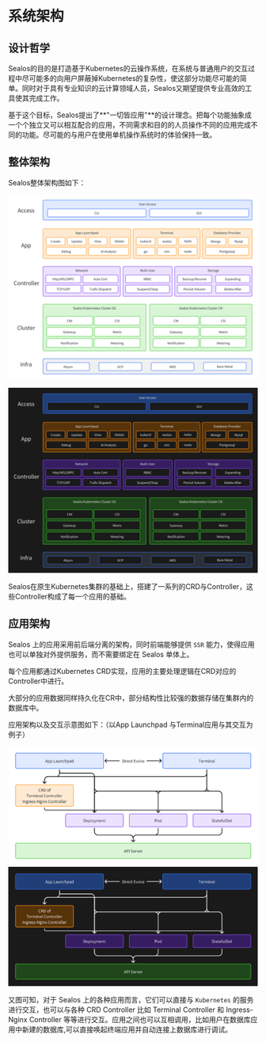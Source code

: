 # 系统架构

## 设计哲学

Sealos的目的是打造基于Kubernetes的云操作系统，在系统与普通用户的交互过程中尽可能多的向用户屏蔽掉Kubernetes的复杂性，使这部分功能尽可能的简单。同时对于具有专业知识的云计算领域人员，Sealos又期望提供专业高效的工具使其完成工作。

基于这个目标，Sealos提出了**"一切皆应用"**的设计理念。把每个功能抽象成一个个独立又可以相互配合的应用，不同需求和目的的人员操作不同的应用完成不同的功能。尽可能的与用户在使用单机操作系统时的体验保持一致。

## 整体架构

Sealos整体架构图如下：

![Architecture](./images/architecture_light.png#gh-light-mode-only)

![Architecture](./images/architecture_dark.png#gh-dark-mode-only)

Sealos在原生Kubernetes集群的基础上，搭建了一系列的CRD与Controller，这些Controller构成了每一个应用的基础。

## 应用架构

Sealos 上的应用采用前后端分离的架构，同时前端能够提供 `SSR` 能力，使得应用也可以单独对外提供服务，而不需要绑定在 Sealos 单体上。

每个应用都通过Kubernetes CRD实现，应用的主要处理逻辑在CRD对应的Controller中进行。

大部分的应用数据同样持久化在CR中，部分结构性比较强的数据存储在集群内的数据库中。

应用架构以及交互示意图如下：（以App Launchpad 与Terminal应用与其交互为例子）

![Application](./images/application_light.png#gh-light-mode-only)![Application](./images/application_dark.png#gh-dark-mode-only)

又图可知，对于 Sealos 上的各种应用而言，它们可以直接与 `Kubernetes` 的服务进行交互，也可以与各种 CRD Controller 比如 Terminal Controller 和 Ingress-Nginx Controller 等等进行交互。应用之间也可以互相调用，比如用户在数据库应用中新建的数据库,可以直接唤起终端应用并自动连接上数据库进行调试。
